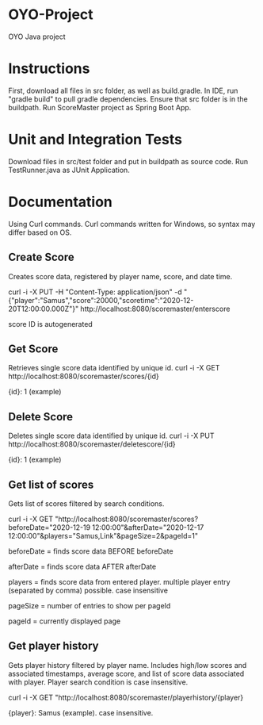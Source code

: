 # OYO-Project
OYO Java project

# Instructions

First, download all files in src folder, as well as build.gradle.
In IDE, run "gradle build" to pull gradle dependencies. Ensure that src folder is in the buildpath.
Run ScoreMaster project as Spring Boot App.

# Unit and Integration Tests

Download files in src/test folder and put in buildpath as source code. Run TestRunner.java as JUnit Application.

# Documentation
Using Curl commands.
Curl commands written for Windows, so syntax may differ based on OS.

## Create Score
Creates score data, registered by player name, score, and date time.

curl -i -X PUT -H "Content-Type: application/json" -d "{\"player\":\"Samus\",\"score\":20000,\"scoretime\":\"2020-12-20T12:00:00.000Z\"}" http://localhost:8080/scoremaster/enterscore

score ID is autogenerated

## Get Score
Retrieves single score data identified by unique id.
curl -i -X GET http://localhost:8080/scoremaster/scores/{id}

{id}: 1 (example)

## Delete Score
Deletes single score data identified by unique id.
curl -i -X PUT http://localhost:8080/scoremaster/deletescore/{id}

{id}: 1 (example)

## Get list of scores
Gets list of scores filtered by search conditions.

curl -i -X GET "http://localhost:8080/scoremaster/scores?beforeDate="2020-12-19 12:00:00"&afterDate="2020-12-17 12:00:00"&players="Samus,Link"&pageSize=2&pageId=1"

beforeDate = finds score data BEFORE beforeDate

afterDate = finds score data AFTER afterDate

players = finds score data from entered player. multiple player entry (separated by comma) possible. case insensitive

pageSize = number of entries to show per pageId

pageId = currently displayed page


## Get player history
Gets player history filtered by player name. Includes high/low scores and associated timestamps, average score, and list of score data associated with player. Player search condition is case insensitive.

curl -i -X GET "http://localhost:8080/scoremaster/playerhistory/{player}

{player}: Samus (example). case insensitive.
